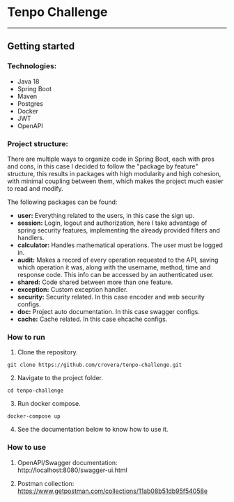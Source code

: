 # Tenpo Challenge
_____________

## Getting started

### Technologies:
- Java 18
- Spring Boot
- Maven
- Postgres
- Docker
- JWT
- OpenAPI

### Project structure:

There are multiple ways to organize code in Spring Boot, each with pros and cons, in this case I decided to follow the
"package by feature" structure, this results in packages with high modularity and high cohesion, with minimal coupling
between them, which makes the project much easier to read and modify.

The following packages can be found:
- **user:** Everything related to the users, in this case the sign up.
- **session:** Login, logout and authorization, here I take advantage of spring security features,
implementing the already provided filters and handlers.
- **calculator:** Handles mathematical operations. The user must be logged in.
- **audit:** Makes a record of every operation requested to the API, saving which operation it was,
along with the username, method, time and response code. This info can be accessed by an authenticated user. 
- **shared:** Code shared between more than one feature.
- **exception:** Custom exception handler.
- **security:** Security related. In this case encoder and web security configs.
- **doc:** Project auto documentation. In this case swagger configs.
- **cache:** Cache related. In this case ehcache configs.

### How to run

1. Clone the repository.
```
git clone https://github.com/crovera/tenpo-challenge.git
```
2. Navigate to the project folder.
```
cd tenpo-challenge
```
3. Run docker compose.
```
docker-compose up
```
4. See the documentation below to know how to use it.

### How to use

1. OpenAPI/Swagger documentation:  
http://localhost:8080/swagger-ui.html

2. Postman collection:  
https://www.getpostman.com/collections/11ab08b51db95f54058e
